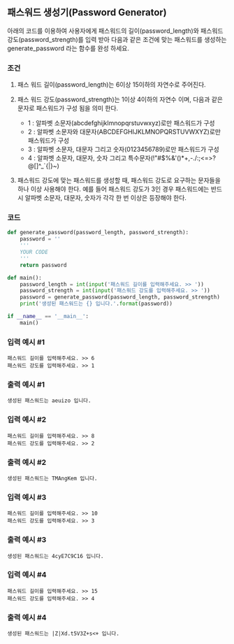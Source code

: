 ## 패스워드 생성기(Password Generator)

아래의 코드를 이용하여 사용자에게 패스워드의 길이(password_length)와 패스워드 강도(password_strength)를 입력 받아 다음과 같은 조건에 맞는 패스워드를 생성하는 generate_password 라는 함수를 완성 하세요.

### 조건
1. 패스 워드 길이(password_length)는 6이상 15이하의 자연수로 주어진다.

2. 패스 워드 강도(password_strength)는 1이상 4이하의 자연수 이며, 다음과 같은 문자로 패스워드가 구성 됨을 의미 한다.
   * 1 : 알파벳 소문자(abcdefghijklmnopqrstuvwxyz)로만 패스워드가 구성
   * 2 : 알파벳 소문자와 대문자(ABCDEFGHIJKLMNOPQRSTUVWXYZ)로만 패스워드가 구성
   * 3 : 알파벳 소문자, 대문자 그리고 숫자(0123456789)로만 패스워드가 구성
   * 4 : 알파벳 소문자, 대문자, 숫자 그리고 특수문자(!"#$%&'()*+,-./:;<=>?@[\]^_`{|}~)

3. 패스워드 강도에 맞는 패스워드를 생성할 때, 패스워드 강도로 요구하는 문자들을 하나 이상 사용해야 한다. 예를 들어 패스워드 강도가 3인 경우 패스워드에는 반드시 알파벳 소문자, 대문자, 숫자가 각각 한 번 이상은 등장해야 한다.

### 코드
```python
def generate_password(password_length, password_strength):
    password = ''
    '''
    YOUR CODE
    '''
    return password

def main():
    password_length = int(input('패스워드 길이를 입력해주세요. >> '))
    password_strength = int(input('패스워드 강도를 입력해주세요. >> '))
    password = generate_password(password_length, password_strength)
    print('생성된 패스워드는 {} 입니다.'.format(password))

if __name__ == '__main__':
    main()
```

### 입력 예시 #1
```
패스워드 길이를 입력해주세요. >> 6
패스워드 강도를 입력해주세요. >> 1
```

### 출력 예시 #1
```
생성된 패스워드는 aeuizo 입니다.
```

### 입력 예시 #2
```
패스워드 길이를 입력해주세요. >> 8
패스워드 강도를 입력해주세요. >> 2
```

### 출력 예시 #2
```
생성된 패스워드는 TMAngKem 입니다.
```

### 입력 예시 #3
```
패스워드 길이를 입력해주세요. >> 10
패스워드 강도를 입력해주세요. >> 3
```

### 출력 예시 #3
```
생성된 패스워드는 4cyE7C9C16 입니다.
```

### 입력 예시 #4
```
패스워드 길이를 입력해주세요. >> 15
패스워드 강도를 입력해주세요. >> 4
```

### 출력 예시 #4
```
생성된 패스워드는 |Z|Xd.t5V3Z+s<+ 입니다.
```